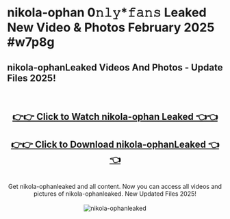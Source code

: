 # nikola-ophan 0𝚗𝚕𝚢*𝚏𝚊𝚗𝚜 Leaked New Video & Photos February 2025 #w7p8g

<h2>nikola-ophanLeaked Videos And Photos - Update Files 2025!</h2>
<br>
<div align="center">
<h2><a href="https://mediaupload.pro?title=nikola-ophan&ref=11F" rel="nofollow">👉👉 Click to Watch nikola-ophan Leaked 👈👈</a></h2>
<h2><a href="https://mediaupload.pro?title=nikola-ophan&ref=11F" rel="nofollow">👉👉 Click to Download nikola-ophanLeaked 👈👈</a></h2>
<br>
Get nikola-ophanleaked and all content. Now you can access all videos and pictures of nikola-ophanleaked. New Updated Files 2025!
<br>
<br>
<a href="https://mediaupload.pro?title=nikola-ophan&ref=11F" rel="nofollow" data-target="animated-image.originalLink"><img src="https://i.ibb.co/Gkj2r4b/banner.png" alt="nikola-ophanleaked" style="max-width: 100%; display: inline-block;" data-target="animated-image.originalImage"></a>
</div>
<br>

